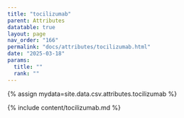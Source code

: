 ```yaml
---
title: "tocilizumab"
parent: Attributes
datatable: true
layout: page
nav_order: "166"
permalink: "docs/attributes/tocilizumab.html"
date: "2025-03-18"
params:
  title: ""
  rank: ""
---
```

{% assign mydata=site.data.csv.attributes.tocilizumab %} 

{% include content/tocilizumab.md %}
